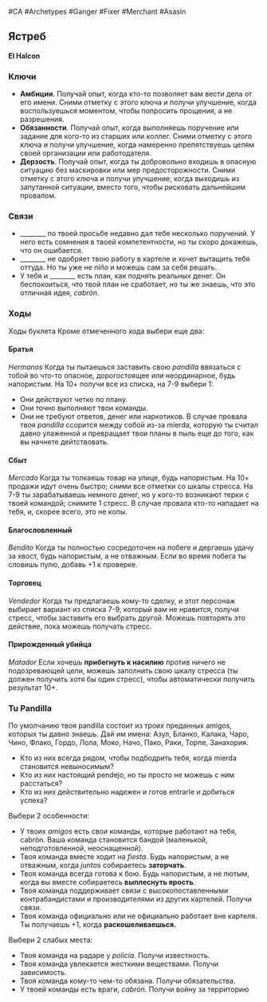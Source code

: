 #CA #Archetypes #Ganger #Fixer #Merchant #Asasin 

## Ястреб
**El Halcon**

### Ключи
-  **Амбиции**. Получай опыт, когда кто-то позволяет вам вести дела от его имени. Сними отметку с этого ключа и получи улучшение, когда воспользуешься моментом, чтобы попросить прощения, а не разрешения. 
-  **Обязанности**. Получай опыт, когда выполняешь поручение или задание для кого-то из старших или коллег. Сними отметку с этого ключа и получи улучшение, когда намеренно препятствуешь целям своей организации или работодателя. 
-  **Дерзость**. Получай опыт, когда ты добровольно входишь в опасную ситуацию без маскировки или мер предосторожности. Сними отметку с этого ключа и получи улучшение, когда выходишь из запутанной ситуации, вместо того, чтобы рисковать дальнейшим провалом.

### Связи
- \_\_\_\_\_\_\_\_ по твоей просьбе недавно дал тебе несколько поручений. У него есть сомнения в твоей компетентности, но ты скоро докажешь, что он ошибается. 
- \_\_\_\_\_\_\_\_ не одобряет твою работу в картеле и хочет вытащить тебя оттуда. Но ты уже не *niño* и можешь сам за себя решать. 
- У тебя и \_\_\_\_\_\_\_\_ есть план, как поднять реальных денег. Он беспокоиться, что твой план не сработает, но ты же знаешь, что это отличная идея, *cabrón*.

### Ходы
Ходы буклета Кроме отмеченного хода выбери еще два: 

#### Братья
*Hermanos*
 Когда ты пытаешься заставить свою *pandilla* ввязаться с тобой во что-то опасное, дорогостоящее или неординарное, будь напористым. На 10+ получи все из списка, на 7-9 выбери 1: 
-  Они действуют четко по плану. 
-  Они точно выполняют твои команды. 
-  Они не требуют ответов, денег или наркотиков. 
В случае провала твоя *pandilla* ссорится между собой из-за mierda, которую ты считал давно улаженной и превращает твои планы в пыль еще до того, как вы начнете дейтствовать. 

#### Сбыт
*Mercado*
 Когда ты толкаешь товар на улице, будь напористым. На 10+ продажи идут очень быстро; сними все отметки со шкалы стресса. На 7-9 ты зарабатываешь немного денег, но у кого-то возникают терки с твоей командой; снимите 1 стресс. В случае провала кто-то нападает на тебя, и, скорее всего, это не копы. 

#### Благословленный
*Bendito*
 Когда ты полностью сосредоточен на побеге и дергаешь удачу за хвост, будь напористым, а не отважным. Если во время побега ты словишь пулю, добавь +1 к проверке. 

#### Торговец
*Vendedor*
 Когда ты предлагаешь кому-то сделку, и этот персонаж выбирает вариант из списка 7-9, который вам не нравится, получи стресс, чтобы заставить его выбрать другой. Можешь повторять это действие, пока можешь получать стресс. 

#### Прирожденный убийца
*Matador*
 Если хочешь **прибегнуть к насилию** против ничего не подозревающей цели, можешь заполнить свою шкалу стресса (ты должен получить хотя бы один стресс), чтобы автоматически получить результат 10+.


### Tu Pandilla
По умолчанию твоя pandilla состоит из троих преданных amigos, которых ты давно знаешь. Дай им имена: 
Азул, Бланко, Калака, Чаро, Чино, Флако, Гордо, Лола, Моко, Начо, Пако, Раки, Торпе, Занахория. 

-  Кто из них всегда рядом, чтобы подбодрить тебя, когда mierda становится невыносимым? 
-  Кто из них настоящий pendejo, но ты просто не можешь с ним расстаться? 
-  Кто из них действительно надежен и готов entrarle и добиться успеха? 

Выбери 2 особенности: 
- У твоих *amigos* есть свои команды, которые работают на тебя, cabrón. Ваша команда становится бандой (маленькой, неподготовленной, неоснащенной). 
- Твоя команда вместе ходит на *fiesta*. Будь напористым, а не отважным, когда *juntos* собираетесь **заторчать**. 
- Твоя команда всегда готова к бою. Будь напористым, а не лютым, когда вы вместе собираетесь **выплеснуть ярость**. 
- Твоя команда поддерживает связи с высокопоставленными контрабандистами и производителями из других картелей. Получи связи. 
- Твоя команда официально или не официально работает вне картеля. Ты получаешь +1, когда **раскошеливаешься.**

Выбери 2 слабых места: 
- Твоя команда на радаре у *policía*. Получи известность. 
- Твоя команда увлекается жесткими веществами. Получи зависимость. 
- Твоя команда кому-то чем-то обязана. Получи обязательства. 
- У твоей команды есть враги, *cabrón*. Получи войну за территорию